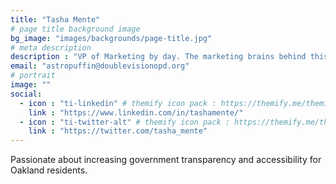 ```yaml
---
title: "Tasha Mente"
# page title background image
bg_image: "images/backgrounds/page-title.jpg"
# meta description
description : "VP of Marketing by day. The marketing brains behind this operation."
email: "astropuffin@doublevisionopd.org"
# portrait
image: ""
social:
  - icon : "ti-linkedin" # themify icon pack : https://themify.me/themify-icons
    link : "https://www.linkedin.com/in/tashamente/"
  - icon : "ti-twitter-alt" # themify icon pack : https://themify.me/themify-icons
    link : "https://twitter.com/tasha_mente"
---
```


Passionate about increasing government transparency and accessibility for Oakland residents.
